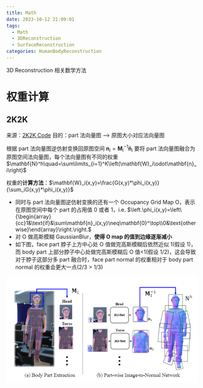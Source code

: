 ```yaml
---
title: Math
date: 2023-10-12 21:09:01
tags:
  - Math
  - 3DReconstruction
  - SurfaceReconstruction
categories: HumanBodyReconstruction
---
```


3D Reconstruction 相关数学方法

<!-- more -->

# 权重计算

## 2K2K

来源：[2K2K Code](https://github.com/SangHunHan92/2K2K/blob/main/models/deep_human_models.py)
目的：part 法向量图 --> 原图大小对应法向量图

根据 part 法向量图逆仿射变换回原图空间 $\mathbf{n}_{i}=\mathbf{M}_{i}^{-1}\mathbf{\bar{n}}_{i}$
要将 part 法向量图融合为原图空间法向量图，每个法向量图有不同的权重$\mathbf{N}^h\quad=\sum\limits_{i=1}^K\left(\mathbf{W}_i\odot\mathbf{n}_i\right)$

权重的**计算方法**：$\mathbf{W}_i(x,y)=\frac{G(x,y)*\phi_i(x,y)}{\sum_iG(x,y)*\phi_i(x,y)}$

- 同时与 part 法向量图逆仿射变换的还有一个 Occupancy Grid Map O，表示在原图空间中每个 part 的占用值 0 或者 1，i.e. $\left.\phi_i(x,y)=\left\{\begin{array}{cc}1&\text{if}&\sum\mathbf{n}_i(x,y)\neq\mathbf{0}^\top\\0&\text{otherwise}\end{array}\right.\right.$
- 对 O 做高斯模糊 GaussianBlur，**使得 O map 的值到边缘逐渐减小**
- 如下图，face part 脖子上方中心处 O 值做完高斯模糊后依然近似 1(假设 1)，而 body part 上部分脖子中心处做完高斯模糊后 O 值<1(假设 1/2)，这会导致对于脖子这部分多 part 融合时，face part normal 的权重相对于 body part normal 的权重会更大一点(2/3 > 1/3)

![image.png](https://raw.githubusercontent.com/qiyun71/Blog_images/main/pictures/20230921163941.png)
